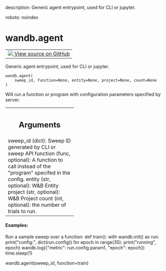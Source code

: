 description: Generic agent entrypoint, used for CLI or jupyter.

robots: noindex

# wandb.agent

<!-- Insert buttons and diff -->

<table>
<td>
  <a target="_blank" href="https://www.github.com/wandb/client/tree/master/wandb/wandb_agent.py#L525-L568">
    <img src="https://www.tensorflow.org/images/GitHub-Mark-32px.png" />
    View source on GitHub
  </a>
</td>
</table>



Generic agent entrypoint, used for CLI or jupyter.

<pre class="devsite-click-to-copy prettyprint lang-py tfo-signature-link">
<code>wandb.agent(
    sweep_id, function=None, entity=None, project=None, count=None
)
</code></pre>



<!-- Placeholder for "Used in" -->

Will run a function or program with configuration parameters specified
    by server.

<!-- Tabular view -->
 <table class="responsive fixed orange">
<colgroup><col width="214px"><col></colgroup>
<tr><th colspan="2"><h2 class="add-link">Arguments</h2></th></tr>
<tr class="alt">
<td colspan="2">
sweep_id (dict): Sweep ID generated by CLI or sweep API
function (func, optional): A function to call instead of the "program"
specifed in the config.
entity (str, optional): W&B Entity
project (str, optional): W&B Project
count (int, optional): the number of trials to run.
</td>
</tr>

</table>



#### Examples:

Run a sample sweep over a function:
def train():
    with wandb.init() as run:
        print("config:", dict(run.config))
        for epoch in range(35):
            print("running", epoch)
            wandb.log({"metric": run.config.param1, "epoch": epoch})
            time.sleep(1)

wandb.agent(sweep_id, function=train)
